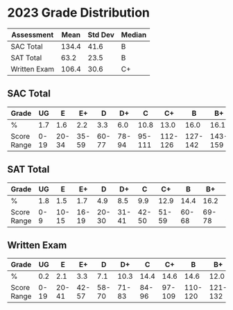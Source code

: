 # 2023 Grade Distribution
| Assessment   | Mean  | Std Dev | Median |
| ------------ | ----- | ------- | ------ |
| SAC Total    | 134.4 | 41.6    | B      |
| SAT Total    | 63.2  | 23.5    | B      |
| Written Exam | 106.4 | 30.6    | C+     |
## SAC Total
| Grade       | UG   | E     | E+    | D     | D+    | C      | C+      | B       | B+      | A       | A+      |
| ----------- | ---- | ----- | ----- | ----- | ----- | ------ | ------- | ------- | ------- | ------- | ------- |
| %           | 1.7  | 1.6   | 2.2   | 3.3   | 6.0   | 10.8   | 13.0    | 16.0    | 16.1    | 15.8    | 13.4    |
| Score Range | 0-19 | 20-34 | 35-59 | 60-77 | 78-94 | 95-111 | 112-126 | 127-142 | 143-159 | 160-180 | 181-200 |
## SAT Total
| Grade       | UG  | E     | E+    | D     | D+    | C     | C+    | B     | B+    | A     | A+     |
| ----------- | --- | ----- | ----- | ----- | ----- | ----- | ----- | ----- | ----- | ----- | ------ |
| %           | 1.8 | 1.5   | 1.7   | 4.9   | 8.5   | 9.9   | 12.9  | 14.4  | 16.2  | 16.3  | 11.8   |
| Score Range | 0-9 | 10-15 | 16-19 | 20-30 | 31-41 | 42-50 | 51-59 | 60-68 | 69-78 | 79-92 | 93-100 |
## Written Exam
| Grade       | UG   | E     | E+    | D     | D+    | C     | C+     | B       | B+      | A       | A+      |
| ----------- | ---- | ----- | ----- | ----- | ----- | ----- | ------ | ------- | ------- | ------- | ------- |
| %           | 0.2  | 2.1   | 3.3   | 7.1   | 10.3  | 14.4  | 14.6   | 14.6    | 12.0    | 11.5    | 10.0    |
| Score Range | 0-19 | 20-41 | 42-57 | 58-70 | 71-83 | 84-96 | 97-109 | 110-120 | 121-132 | 133-146 | 147-200 |

